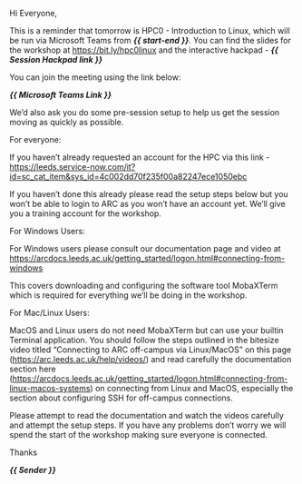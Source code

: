 Hi Everyone,
 
This is a reminder that tomorrow is HPC0 - Introduction to Linux, which will be run via Microsoft Teams from ***{{ start-end }}***. You can find the slides for the workshop at https://bit.ly/hpc0linux and the interactive hackpad - ***{{ Session Hackpad link }}***
 
You can join the meeting using the link below:
 
***{{ Microsoft Teams Link }}***

We’d also ask you do some pre-session setup to help us get the session moving as quickly as possible.
 
For everyone:
 
If you haven’t already requested an account for the HPC via this link - https://leeds.service-now.com/it?id=sc_cat_item&sys_id=4c002dd70f235f00a82247ece1050ebc 
 
If you haven’t done this already please read the setup steps below but you won’t be able to login to ARC as you won’t have an account yet. We’ll give you a training account for the workshop.
 
For Windows Users:
 
For Windows users please consult our documentation page and video at https://arcdocs.leeds.ac.uk/getting_started/logon.html#connecting-from-windows 
 
This covers downloading and configuring the software tool MobaXTerm which is required for everything we’ll be doing in the workshop.
 
For Mac/Linux Users:
 
MacOS and Linux users do not need MobaXTerm but can use your builtin Terminal application. You should follow the steps outlined in the bitesize video titled “Connecting to ARC off-campus via Linux/MacOS” on this page (https://arc.leeds.ac.uk/help/videos/) and read carefully the documentation section here (https://arcdocs.leeds.ac.uk/getting_started/logon.html#connecting-from-linux-macos-systems) on connecting from Linux and MacOS, especially the section about configuring SSH for off-campus connections.
 
Please attempt to read the documentation and watch the videos carefully and attempt the setup steps. If you have any problems don’t worry we will spend the start of the workshop making sure everyone is connected.
 
Thanks
 
***{{ Sender }}***
